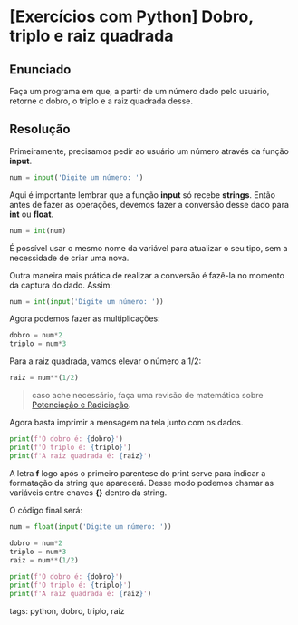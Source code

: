 # [Exercícios com Python] Dobro, triplo e raiz quadrada

## Enunciado

Faça um programa em que, a partir de um número dado pelo usuário, retorne o dobro, o triplo e a raiz quadrada desse.

## Resolução

Primeiramente, precisamos pedir ao usuário um número através da função **input**.

```py
num = input('Digite um número: ')
```

Aqui é importante lembrar que a função **input** só recebe **strings**. Então antes de fazer as operações, devemos fazer a conversão desse dado para **int** ou **float**.

```py
num = int(num)
```

É possível usar o mesmo nome da variável para atualizar o seu tipo, sem a necessidade de criar uma nova.

Outra maneira mais prática de realizar a conversão é fazê-la no momento da captura do dado. Assim:

```py
num = int(input('Digite um número: '))
```

Agora podemos fazer as multiplicações:

```py
dobro = num*2
triplo = num*3
```

Para a raiz quadrada, vamos elevar o número a 1/2:

```py
raiz = num**(1/2)
```

>caso ache necessário, faça uma revisão de matemática sobre [Potenciação e Radiciação](https://www.youtube.com/watch?v=woWpGJ4ca6U).

Agora basta imprimir a mensagem na tela junto com os dados.

```py
print(f'O dobro é: {dobro}')
print(f'O triplo é: {triplo}')
print(f'A raiz quadrada é: {raiz}')
```

A letra **f** logo após o primeiro parentese do print serve para indicar a formatação da string que aparecerá. Desse modo podemos chamar as variáveis entre chaves **{}** dentro da string.

O código final será:

```py
num = float(input('Digite um número: '))
    
dobro = num*2
triplo = num*3
raiz = num**(1/2)

print(f'O dobro é: {dobro}')
print(f'O triplo é: {triplo}')
print(f'A raiz quadrada é: {raiz}')
```

tags: python, dobro, triplo, raiz
